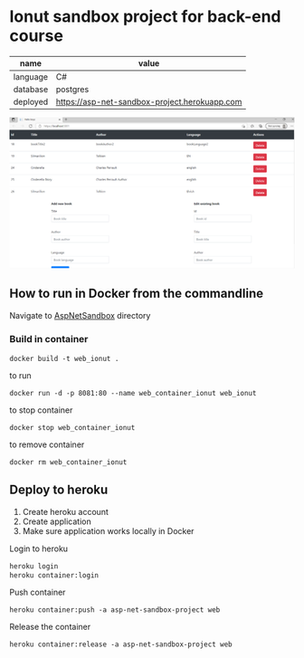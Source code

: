 ﻿# Ionut sandbox project for back-end course

name | value
--- | ---
language | C#
database | postgres
deployed | https://asp-net-sandbox-project.herokuapp.com

![alt text](https://github.com/ionutroth/AspNetSandbox/blob/master/AspNetSandbox/Images/app_running.PNG?raw=true)


## How to run in Docker from the commandline

Navigate to [AspNetSandbox](AspNetSandbox) directory


### Build in container
```
docker build -t web_ionut .
```

to run

```
docker run -d -p 8081:80 --name web_container_ionut web_ionut
```

to stop container
```
docker stop web_container_ionut
```

to remove container
```
docker rm web_container_ionut
```

## Deploy to heroku

1. Create heroku account
2. Create application
3. Make sure application works locally in Docker


Login to heroku
```
heroku login
heroku container:login
```

Push container
```
heroku container:push -a asp-net-sandbox-project web
```

Release the container
```
heroku container:release -a asp-net-sandbox-project web
```